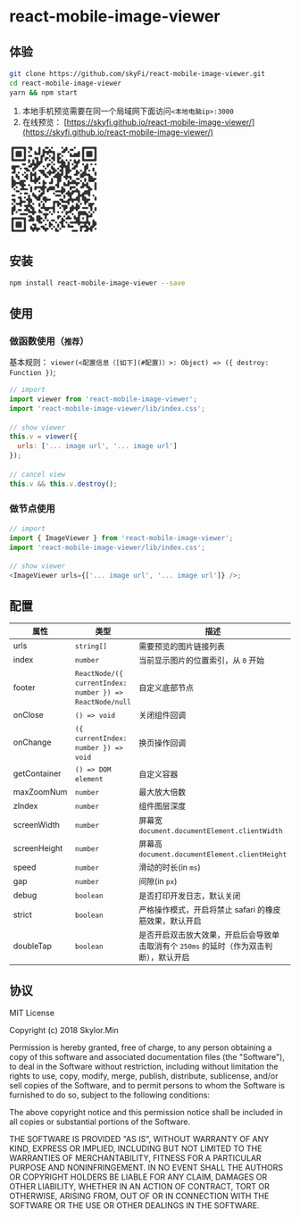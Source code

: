 # react-mobile-image-viewer

## 体验

```bash
git clone https://github.com/skyFi/react-mobile-image-viewer.git
cd react-mobile-image-viewer
yarn && npm start
```

1. 本地手机预览需要在同一个局域网下面访问`<本地电脑ip>:3000`
2. 在线预览： [https://skyfi.github.io/react-mobile-image-viewer/](https://skyfi.github.io/react-mobile-image-viewer/)

![](https://github.com/skyFi/react-mobile-image-viewer/raw/master/react-mobile-image-viewer__qrcode.png)

## 安装

```bash
npm install react-mobile-image-viewer --save
```

## 使用

### 做函数使用（`推荐`）

基本规则： `viewer(<配置信息（[如下](#配置)）>: Object) => ({ destroy: Function })`;

```javascript
// import
import viewer from 'react-mobile-image-viewer';
import 'react-mobile-image-viewer/lib/index.css';

// show viewer
this.v = viewer({
  urls: ['... image url', '... image url']
});

// cancel view
this.v && this.v.destroy();
```

### 做节点使用

```javascript
// import
import { ImageViewer } from 'react-mobile-image-viewer';
import 'react-mobile-image-viewer/lib/index.css';

// show viewer
<ImageViewer urls={['... image url', '... image url']} />;
```

## 配置

| 属性         | 类型                                                     | 描述                                                                                    | 默认值                |
| ------------ | -------------------------------------------------------- | --------------------------------------------------------------------------------------- | --------------------- |
| urls         | `string[]`                                               | 需要预览的图片链接列表                                                                  | `[]`                  |
| index        | `number`                                                 | 当前显示图片的位置索引，从 `0` 开始                                                     | `0`                   |
| footer       | `ReactNode/({ currentIndex: number }) => ReactNode/null` | 自定义底部节点                                                                          | `undefined`           |
| onClose      | `() => void`                                             | 关闭组件回调                                                                            | `() => {}`            |
| onChange     | `({ currentIndex: number }) => void`                     | 换页操作回调                                                                            | `() => {}`            |
| getContainer | `() => DOM element`                                      | 自定义容器                                                                              | `() => document.body` |
| maxZoomNum   | `number`                                                 | 最大放大倍数                                                                            | `8`                   |
| zIndex       | `number`                                                 | 组件图层深度                                                                            | `100`                 |
| screenWidth  | `number`                                                 | 屏幕宽 `document.documentElement.clientWidth`                                           | `undefined`           |
| screenHeight | `number`                                                 | 屏幕高 `document.documentElement.clientHeight`                                          | `undefined`           |
| speed        | `number`                                                 | 滑动的时长(in `ms`)                                                                     | `300`                 |
| gap          | `number`                                                 | 间隙(in `px`)                                                                           | `10`                  |
| debug        | `boolean`                                                | 是否打印开发日志，默认关闭                                                              | `false`               |
| strict       | `boolean`                                                | 严格操作模式，开启将禁止 safari 的橡皮筋效果，默认开启                                  | `true`                |
| doubleTap    | `boolean`                                                | 是否开启双击放大效果，开启后会导致单击取消有个 `250ms` 的延时（作为双击判断），默认开启 | `true`                |

## 协议

MIT License

Copyright (c) 2018 Skylor.Min

Permission is hereby granted, free of charge, to any person obtaining a copy
of this software and associated documentation files (the "Software"), to deal
in the Software without restriction, including without limitation the rights
to use, copy, modify, merge, publish, distribute, sublicense, and/or sell
copies of the Software, and to permit persons to whom the Software is
furnished to do so, subject to the following conditions:

The above copyright notice and this permission notice shall be included in all
copies or substantial portions of the Software.

THE SOFTWARE IS PROVIDED "AS IS", WITHOUT WARRANTY OF ANY KIND, EXPRESS OR
IMPLIED, INCLUDING BUT NOT LIMITED TO THE WARRANTIES OF MERCHANTABILITY,
FITNESS FOR A PARTICULAR PURPOSE AND NONINFRINGEMENT. IN NO EVENT SHALL THE
AUTHORS OR COPYRIGHT HOLDERS BE LIABLE FOR ANY CLAIM, DAMAGES OR OTHER
LIABILITY, WHETHER IN AN ACTION OF CONTRACT, TORT OR OTHERWISE, ARISING FROM,
OUT OF OR IN CONNECTION WITH THE SOFTWARE OR THE USE OR OTHER DEALINGS IN THE
SOFTWARE.
